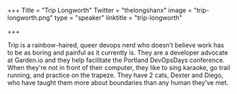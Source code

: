 +++
Title = "Trip Longworth"
Twitter = "thelongshanx"
image = "trip-longworth.png"
type = "speaker"
linktitle = "trip-longworth"

+++

Trip is a rainbow-haired, queer devops nerd who doesn’t believe work has to be as boring and painful as it currently is. They are a developer advocate at Garden.io and they help facilitate the Portland DevOpsDays conference. When they're not in front of their computer, they like to sing karaoke, go trail running, and practice on the trapeze. They have 2 cats, Dexter and Diego, who have taught them more about boundaries than any human they’ve met.
